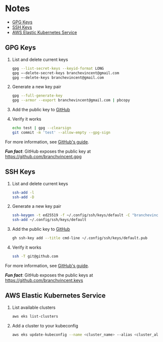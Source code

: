 # Notes

<!--TOC-->

- [GPG Keys](#gpg-keys)
- [SSH Keys](#ssh-keys)
- [AWS Elastic Kubernetes Service](#aws-elastic-kubernetes-service)

<!--TOC-->

## GPG Keys

1. List and delete current keys

   ```sh
   gpg --list-secret-keys --keyid-format LONG
   gpg –-delete-secret-keys branchevincent@gmail.com
   gpg –-delete-keys branchevincent@gmail.com
   ```

1. Generate a new key pair

   ```sh
   gpg --full-generate-key
   gpg --armor --export branchevincent@gmail.com | pbcopy
   ```

1. Add the public key to [GitHub](https://github.com/settings/gpg/new)

1. Verify it works

   ```sh
   echo test | gpg --clearsign
   git commit -m 'test' --allow-empty --gpg-sign
   ```

For more information, see [GitHub's guide](https://docs.github.com/en/free-pro-team@latest/github/authenticating-to-github/managing-commit-signature-verification).

**_Fun fact_**: GitHub exposes the public key at <https://github.com/branchvincent.gpg>

## SSH Keys

1. List and delete current keys

   ```sh
   ssh-add -l
   ssh-add -D
   ```

1. Generate a new key pair

   ```sh
   ssh-keygen -t ed25519 -f ~/.config/ssh/keys/default -C "branchevincent@gmail.com"
   ssh-add ~/.config/ssh/keys/default
   ```

1. Add the public key to [GitHub](https://github.com/settings/ssh/new)

   ```sh
   gh ssh-key add --title cmd-line ~/.config/ssh/keys/default.pub
   ```

1. Verify it works

   ```sh
   ssh -T git@github.com
   ```

For more information, see [GitHub's guide](https://docs.github.com/en/free-pro-team@latest/github/authenticating-to-github/connecting-to-github-with-ssh).

**_Fun fact_**: GitHub exposes the public keys at <https://github.com/branchvincent.keys>

## AWS Elastic Kubernetes Service

1. List available clusters

   ```sh
   aws eks list-clusters
   ```

2. Add a cluster to your kubeconfig

   ```sh
   aws eks update-kubeconfig --name <cluster_name> --alias <cluster_alias>
   ```
